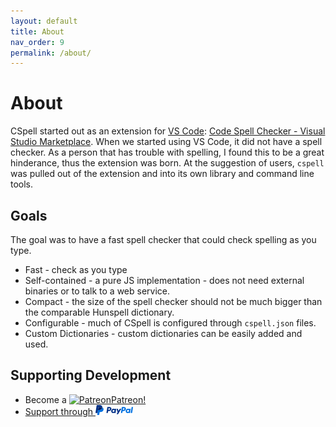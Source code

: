 ```yaml
---
layout: default
title: About
nav_order: 9
permalink: /about/
---
```


# About

CSpell started out as an extension for [VS Code](https://code.visualstudio.com/): [Code Spell Checker - Visual Studio Marketplace](https://marketplace.visualstudio.com/items?itemName=streetsidesoftware.code-spell-checker).
When we started using VS Code, it did not have a spell checker. As a person that has trouble with spelling, I found this to be a great hinderance, thus the extension was born.
At the suggestion of users, `cspell` was pulled out of the extension and into its own library and command line tools.

## Goals

The goal was to have a fast spell checker that could check spelling as you type.

- Fast - check as you type
- Self-contained - a pure JS implementation - does not need external binaries or to talk to a web service.
- Compact - the size of the spell checker should not be much bigger than the comparable Hunspell dictionary.
- Configurable - much of CSpell is configured through `cspell.json` files.
- Custom Dictionaries - custom dictionaries can be easily added and used.

## Supporting Development

- Become a [<img src="https://github.githubassets.com/images/modules/site/icons/funding_platforms/patreon.svg" width="16" height="16" alt="Patreon"/>Patreon!](https://patreon.com/streetsidesoftware)
- [Support through ![PayPal](./assets/paypal.png)](https://www.paypal.com/donate/?hosted_button_id=26LNBP2Q6MKCY)

<!---
cspell:ignore paypal

This is the base Jekyll theme. You can find out more info about customizing your Jekyll theme, as well as basic Jekyll usage documentation at [jekyllrb.com](https://jekyllrb.com/)

You can find the source code for Minima at GitHub:
[jekyll][jekyll-organization] /
[minima](https://github.com/jekyll/minima)

You can find the source code for Jekyll at GitHub:
[jekyll][jekyll-organization] /
[jekyll](https://github.com/jekyll/jekyll)

[jekyll-organization]: https://github.com/jekyll
--->
